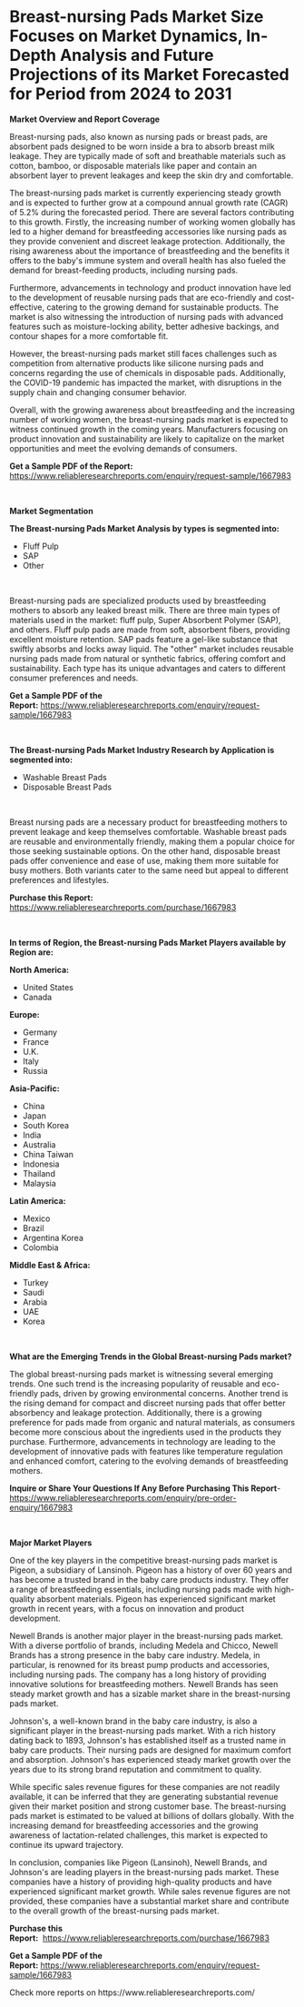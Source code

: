 <p><h1>Breast-nursing Pads Market Size Focuses on Market Dynamics, In-Depth Analysis and Future Projections of its Market Forecasted for Period from 2024 to 2031</h1></p><p><strong>Market Overview and Report Coverage</strong></p>
<p><p>Breast-nursing pads, also known as nursing pads or breast pads, are absorbent pads designed to be worn inside a bra to absorb breast milk leakage. They are typically made of soft and breathable materials such as cotton, bamboo, or disposable materials like paper and contain an absorbent layer to prevent leakages and keep the skin dry and comfortable.</p><p>The breast-nursing pads market is currently experiencing steady growth and is expected to further grow at a compound annual growth rate (CAGR) of 5.2% during the forecasted period. There are several factors contributing to this growth. Firstly, the increasing number of working women globally has led to a higher demand for breastfeeding accessories like nursing pads as they provide convenient and discreet leakage protection. Additionally, the rising awareness about the importance of breastfeeding and the benefits it offers to the baby's immune system and overall health has also fueled the demand for breast-feeding products, including nursing pads.</p><p>Furthermore, advancements in technology and product innovation have led to the development of reusable nursing pads that are eco-friendly and cost-effective, catering to the growing demand for sustainable products. The market is also witnessing the introduction of nursing pads with advanced features such as moisture-locking ability, better adhesive backings, and contour shapes for a more comfortable fit.</p><p>However, the breast-nursing pads market still faces challenges such as competition from alternative products like silicone nursing pads and concerns regarding the use of chemicals in disposable pads. Additionally, the COVID-19 pandemic has impacted the market, with disruptions in the supply chain and changing consumer behavior.</p><p>Overall, with the growing awareness about breastfeeding and the increasing number of working women, the breast-nursing pads market is expected to witness continued growth in the coming years. Manufacturers focusing on product innovation and sustainability are likely to capitalize on the market opportunities and meet the evolving demands of consumers.</p></p>
<p><strong>Get a Sample PDF of the Report:</strong> <a href="https://www.reliableresearchreports.com/enquiry/request-sample/1667983">https://www.reliableresearchreports.com/enquiry/request-sample/1667983</a></p>
<p>&nbsp;</p>
<p><strong>Market Segmentation</strong></p>
<p><strong>The Breast-nursing Pads Market Analysis by types is segmented into:</strong></p>
<p><ul><li>Fluff Pulp</li><li>SAP</li><li>Other</li></ul></p>
<p>&nbsp;</p>
<p><p>Breast-nursing pads are specialized products used by breastfeeding mothers to absorb any leaked breast milk. There are three main types of materials used in the market: fluff pulp, Super Absorbent Polymer (SAP), and others. Fluff pulp pads are made from soft, absorbent fibers, providing excellent moisture retention. SAP pads feature a gel-like substance that swiftly absorbs and locks away liquid. The "other" market includes reusable nursing pads made from natural or synthetic fabrics, offering comfort and sustainability. Each type has its unique advantages and caters to different consumer preferences and needs.</p></p>
<p><strong>Get a Sample PDF of the Report:</strong>&nbsp;<a href="https://www.reliableresearchreports.com/enquiry/request-sample/1667983">https://www.reliableresearchreports.com/enquiry/request-sample/1667983</a></p>
<p>&nbsp;</p>
<p><strong>The Breast-nursing Pads Market Industry Research by Application is segmented into:</strong></p>
<p><ul><li>Washable Breast Pads</li><li>Disposable Breast Pads</li></ul></p>
<p>&nbsp;</p>
<p><p>Breast nursing pads are a necessary product for breastfeeding mothers to prevent leakage and keep themselves comfortable. Washable breast pads are reusable and environmentally friendly, making them a popular choice for those seeking sustainable options. On the other hand, disposable breast pads offer convenience and ease of use, making them more suitable for busy mothers. Both variants cater to the same need but appeal to different preferences and lifestyles.</p></p>
<p><strong>Purchase this Report:</strong>&nbsp; <a href="https://www.reliableresearchreports.com/purchase/1667983">https://www.reliableresearchreports.com/purchase/1667983</a></p>
<p>&nbsp;</p>
<p><strong>In terms of Region, the Breast-nursing Pads Market Players available by Region are:</strong></p>
<p>
    <p> <strong> North America: </strong>
        <ul>
            <li>United States</li>
            <li>Canada</li>
        </ul>
        </p> 
    <p> <strong> Europe: </strong>
        <ul>
            <li>Germany</li>
            <li>France</li>
            <li>U.K.</li>
            <li>Italy</li>
            <li>Russia</li>
        </ul>
        </p> 
    <p> <strong> Asia-Pacific: </strong>
        <ul>
            <li>China</li>
            <li>Japan</li>
            <li>South Korea</li>
            <li>India</li>
            <li>Australia</li>
            <li>China Taiwan</li>
            <li>Indonesia</li>
            <li>Thailand</li>
            <li>Malaysia</li>
        </ul>
        </p> 
    <p> <strong> Latin America: </strong>
        <ul>
            <li>Mexico</li>
            <li>Brazil</li>
            <li>Argentina Korea</li>
            <li>Colombia</li>
        </ul>
        </p> 
    <p> <strong> Middle East & Africa: </strong>
        <ul>
            <li>Turkey</li>
            <li>Saudi</li>
            <li>Arabia</li>
            <li>UAE</li>
            <li>Korea</li>
        </ul>
    </p>
    </p>
<p>&nbsp;</p>
<p><strong>What are the Emerging Trends in the Global Breast-nursing Pads market?</strong></p>
<p><p>The global breast-nursing pads market is witnessing several emerging trends. One such trend is the increasing popularity of reusable and eco-friendly pads, driven by growing environmental concerns. Another trend is the rising demand for compact and discreet nursing pads that offer better absorbency and leakage protection. Additionally, there is a growing preference for pads made from organic and natural materials, as consumers become more conscious about the ingredients used in the products they purchase. Furthermore, advancements in technology are leading to the development of innovative pads with features like temperature regulation and enhanced comfort, catering to the evolving demands of breastfeeding mothers.</p></p>
<p><strong>Inquire or Share Your Questions If Any Before Purchasing This Report</strong>- <a href="https://www.reliableresearchreports.com/enquiry/pre-order-enquiry/1667983">https://www.reliableresearchreports.com/enquiry/pre-order-enquiry/1667983</a></p>
<p>&nbsp;</p>
<p><strong>Major Market Players</strong></p>
<p><p>One of the key players in the competitive breast-nursing pads market is Pigeon, a subsidiary of Lansinoh. Pigeon has a history of over 60 years and has become a trusted brand in the baby care products industry. They offer a range of breastfeeding essentials, including nursing pads made with high-quality absorbent materials. Pigeon has experienced significant market growth in recent years, with a focus on innovation and product development.</p><p>Newell Brands is another major player in the breast-nursing pads market. With a diverse portfolio of brands, including Medela and Chicco, Newell Brands has a strong presence in the baby care industry. Medela, in particular, is renowned for its breast pump products and accessories, including nursing pads. The company has a long history of providing innovative solutions for breastfeeding mothers. Newell Brands has seen steady market growth and has a sizable market share in the breast-nursing pads market.</p><p>Johnson's, a well-known brand in the baby care industry, is also a significant player in the breast-nursing pads market. With a rich history dating back to 1893, Johnson's has established itself as a trusted name in baby care products. Their nursing pads are designed for maximum comfort and absorption. Johnson's has experienced steady market growth over the years due to its strong brand reputation and commitment to quality.</p><p>While specific sales revenue figures for these companies are not readily available, it can be inferred that they are generating substantial revenue given their market position and strong customer base. The breast-nursing pads market is estimated to be valued at billions of dollars globally. With the increasing demand for breastfeeding accessories and the growing awareness of lactation-related challenges, this market is expected to continue its upward trajectory.</p><p>In conclusion, companies like Pigeon (Lansinoh), Newell Brands, and Johnson's are leading players in the breast-nursing pads market. These companies have a history of providing high-quality products and have experienced significant market growth. While sales revenue figures are not provided, these companies have a substantial market share and contribute to the overall growth of the breast-nursing pads market.</p></p>
<p><strong>Purchase this Report:</strong>&nbsp;&nbsp;<a href="https://www.reliableresearchreports.com/purchase/1667983">https://www.reliableresearchreports.com/purchase/1667983</a></p>
<p></p>
<p><strong>Get a Sample PDF of the Report:</strong>&nbsp;<a href="https://www.reliableresearchreports.com/enquiry/request-sample/1667983">https://www.reliableresearchreports.com/enquiry/request-sample/1667983</a></p>
<p>Check more reports on https://www.reliableresearchreports.com/</p>